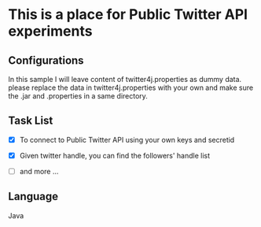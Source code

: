 # This is a place for Public Twitter API experiments

 
##   Configurations
In this sample I will leave content of twitter4j.properties as dummy data. please replace the data in twitter4j.properties with your own and make sure the .jar and .properties in a same directory.

##  Task List

- [x] To connect to Public Twitter API using your own keys and secretid
- [x] Given twitter handle, you can find the followers' handle list
- [ ] and more ...


## Language 

Java
